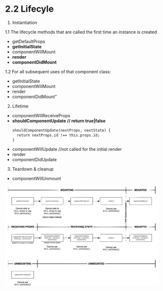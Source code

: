 # 2.2 Lifecyle

1. Instantiation

 1.1 The lifecycle methods that are called the first time an instance is created
   - getDefaultProps
   - **getInitialState**
   - componentWillMount
   - **render**
   - **componentDidMount**
 
 1.2 For all subsequent uses of that component class:
   - getInitialState
   - componentWillMount
   - render
   - componentDidMount”

2. Lifetime
 - componentWillReceiveProps
 - **shouldComponentUpdate // return true|false**
   ```
   shouldComponentUpdate(nextProps, nextState) {
     return nextProps.id !== this.props.id;
   }
   ```
 - componentWillUpdate //not called for the initial render
 - render
 - componentDidUpdate
 
3. Teardown & cleanup
 - componentWillUnmount

![](QQ20160627-0.png)